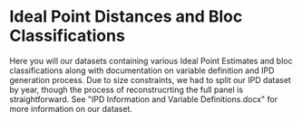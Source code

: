 # Ideal Point Distances and Bloc Classifications
Here you will our datasets containing various Ideal Point Estimates and bloc classifications along with documentation on variable definition and IPD generation process. 
Due to size constraints, we had to split our IPD dataset by year, though the process of reconstrucrting the full panel is straightforward. 
See "IPD Information and Variable Definitions.docx" for more information on our dataset.

